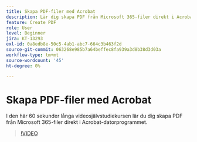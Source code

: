 ```yaml
---
title: Skapa PDF-filer med Acrobat
description: Lär dig skapa PDF från Microsoft 365-filer direkt i Acrobat-datorprogrammet
feature: Create PDF
role: User
level: Beginner
jira: KT-13293
exl-id: 0a8edb8e-50c5-4ab1-abc7-664c3b463f2d
source-git-commit: 063268e985b7a64beffec8fa939a3d8b38d3d03a
workflow-type: tm+mt
source-wordcount: '45'
ht-degree: 0%

---
```


# Skapa PDF-filer med Acrobat

I den här 60 sekunder långa videosjälvstudiekursen lär du dig skapa PDF från Microsoft 365-filer direkt i Acrobat-datorprogrammet.

>[!VIDEO](https://video.tv.adobe.com/v/3437210?quality=12&learn=on&hidetitle=true&captions=swe)
